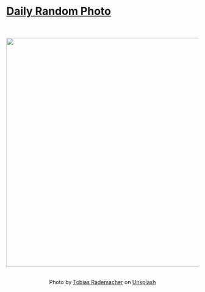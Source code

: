 # [Daily Random Photo](https://www.dailyrandomphoto.com/)

<div align="center">
  <br>
  <br>
  <a href="https://www.dailyrandomphoto.com/p/2020/2020-12-24/"><img src="https://images.unsplash.com/photo-1607588612618-3ba787de3602?crop=entropy&cs=tinysrgb&fit=max&fm=jpg&ixid=MXw3NzUwOHwwfDF8cmFuZG9tfHx8fHx8fHw&ixlib=rb-1.2.1&q=80&w=1080" width="600px"></a>
  <br>
  <br>
  <p class="has-text-grey">Photo by <a href="https://unsplash.com/@tobbes_rd?utm_source=Daily%20Random%20Photo&amp;utm_medium=referral" target="_blank" rel="noopener noreferrer">Tobias Rademacher</a> on <a href="https://unsplash.com/photos/UWbq71esESs?utm_source=Daily%20Random%20Photo&amp;utm_medium=referral" target="_blank" rel="noopener noreferrer">Unsplash</a></p>
</div>
